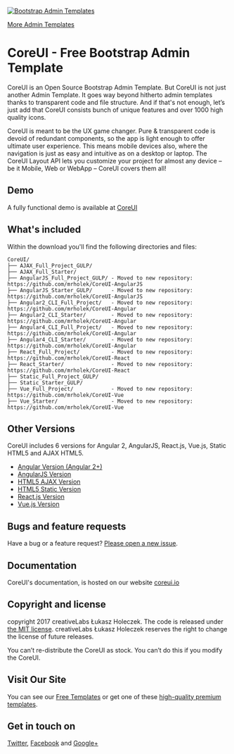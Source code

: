 [![Bootstrap Admin Templates](https://genesisui.com/img/bundle2.png)](https://themewagon.com/theme-categories/admin-dashboard/)

[More Admin Templates](https://themewagon.com/theme-categories/admin-dashboard/)

# CoreUI - Free Bootstrap Admin Template

CoreUI is an Open Source Bootstrap Admin Template. But CoreUI is not just another Admin Template. It goes way beyond hitherto admin templates thanks to transparent code and file structure. And if that's not enough, let’s just add that CoreUI consists bunch of unique features and over 1000 high quality icons.

CoreUI is meant to be the UX game changer. Pure & transparent code is devoid of redundant components, so the app is light enough to offer ultimate user experience. This means mobile devices also, where the navigation is just as easy and intuitive as on a desktop or laptop. The CoreUI Layout API lets you customize your project for almost any device – be it Mobile, Web or WebApp – CoreUI covers them all!

## Demo

A fully functional demo is available at [CoreUI](http://coreui.io)

## What's included

Within the download you'll find the following directories and files:

```
CoreUI/
├── AJAX_Full_Project_GULP/
├── AJAX_Full_Starter/
├── AngularJS_Full_Project_GULP/ - Moved to new repository: https://github.com/mrholek/CoreUI-AngularJS
├── AngularJS_Starter_GULP/      - Moved to new repository: https://github.com/mrholek/CoreUI-AngularJS
├── Angular2_CLI_Full_Project/   - Moved to new repository: https://github.com/mrholek/CoreUI-Angular
├── Angular2_CLI_Starter/        - Moved to new repository: https://github.com/mrholek/CoreUI-Angular
├── Angular4_CLI_Full_Project/   - Moved to new repository: https://github.com/mrholek/CoreUI-Angular
├── Angular4_CLI_Starter/        - Moved to new repository: https://github.com/mrholek/CoreUI-Angular
├── React_Full_Project/          - Moved to new repository: https://github.com/mrholek/CoreUI-React
├── React_Starter/               - Moved to new repository: https://github.com/mrholek/CoreUI-React
├── Static_Full_Project_GULP/
├── Static_Starter_GULP/
├── Vue_Full_Project/            - Moved to new repository: https://github.com/mrholek/CoreUI-Vue
├── Vue_Starter/                 - Moved to new repository: https://github.com/mrholek/CoreUI-Vue

```

## Other Versions

CoreUI includes 6 versions for Angular 2, AngularJS, React.js, Vue.js, Static HTML5 and AJAX HTML5.

* [Angular Version (Angular 2+)](https://github.com/mrholek/CoreUI-Angular)
* [AngularJS Version](https://github.com/mrholek/CoreUI-AngularJS)
* [HTML5 AJAX Version](https://github.com/mrholek/CoreUI-Free-Bootstrap-Admin-Template)
* [HTML5 Static Version](https://github.com/mrholek/CoreUI-Free-Bootstrap-Admin-Template)
* [React.js Version](https://github.com/mrholek/CoreUI-React)
* [Vue.js Version](https://github.com/mrholek/CoreUI-Vue)

## Bugs and feature requests

Have a bug or a feature request? [Please open a new issue](https://github.com/mrholek/CoreUI-Free-Bootstrap-Admin-Template/issues/new).

## Documentation

CoreUI's documentation, is hosted on our website [coreui.io](http://coreui.io)

## Copyright and license

copyright 2017 creativeLabs Łukasz Holeczek. The code is released under [the MIT license](https://github.com/mrholek/CoreUI-Free-Bootstrap-Admin-Template/blob/master/LICENSE). creativeLabs Łukasz Holeczek reserves the right to change the license of future releases.

You can’t re-distribute the CoreUI as stock. You can’t do this if you modify the CoreUI.

## Visit Our Site

You can see our [Free Templates](https://themewagon.com/theme_tag/free/) or get one of these [high-quality premium templates](https://themewagon.com/theme-categories/premium-templates/).

## Get in touch on 

[Twitter](https://twitter.com/themewagon), [Facebook](https://www.facebook.com/themewagon/) and [Google+](https://plus.google.com/b/101574507363185229481/)
